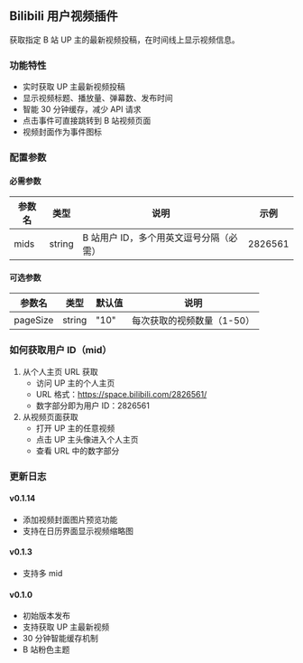 ## Bilibili 用户视频插件

获取指定 B 站 UP 主的最新视频投稿，在时间线上显示视频信息。

### 功能特性

- 实时获取 UP 主最新视频投稿
- 显示视频标题、播放量、弹幕数、发布时间
- 智能 30 分钟缓存，减少 API 请求
- 点击事件可直接跳转到 B 站视频页面
- 视频封面作为事件图标

### 配置参数

#### 必需参数

| 参数名 | 类型   | 说明                                    | 示例    |
| ------ | ------ | --------------------------------------- | ------- |
| mids   | string | B 站用户 ID，多个用英文逗号分隔（必需） | 2826561 |

#### 可选参数

| 参数名   | 类型   | 默认值 | 说明                       |
| -------- | ------ | ------ | -------------------------- |
| pageSize | string | "10"   | 每次获取的视频数量（1-50） |

### 如何获取用户 ID（mid）

1. 从个人主页 URL 获取
   - 访问 UP 主的个人主页
   - URL 格式：https://space.bilibili.com/2826561/
   - 数字部分即为用户 ID：2826561
2. 从视频页面获取
   - 打开 UP 主的任意视频
   - 点击 UP 主头像进入个人主页
   - 查看 URL 中的数字部分

### 更新日志

#### v0.1.14

- 添加视频封面图片预览功能
- 支持在日历界面显示视频缩略图

#### v0.1.3

- 支持多 mid

#### v0.1.0

- 初始版本发布
- 支持获取 UP 主最新视频
- 30 分钟智能缓存机制
- B 站粉色主题
